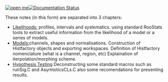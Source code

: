 [![open me](http://swanserver.web.cern.ch/swanserver/images/badge_swan_white_150.png)](https://cern.ch/swanserver/cgi-bin/go/?projurl=https://github.com/roofit-dev/RooStatsWorkbook.git)[![Documentation Status](https://readthedocs.org/projects/roostatsworkbook/badge/?version=latest)](http://roostatsworkbook.readthedocs.io/en/latest/?badge=latest)

These notes (in this form) are separated into 3 chapters:

 - [Likelihoods:](Likelihoods/README.md) profiles, intervals and systematics.
using standard RooStats tools to extract useful information from the likelihood of a model or a series of models. 
 - [Models:](Models/README.md)channels, shapes and normalisations.
Construction of Histfactory objects and exporting workspaces. Definition of Histfactory nomenclature (what is a channel, region, etc) Explaination of iterpolation/morphing scheme.
 - [Hypothesis Testing](HypothesisTesting/README.md) 
Deconstructing some standard macros such as runSig.C and AsymtoticsCLs.C also some recomendations for presenting results. 